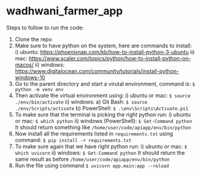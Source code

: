# wadhwani_farmer_app

Steps to follow to run the code:

1) Clone the repo
2) Make sure to have python on the system, here are commands to install: 
    i) ubuntu: https://phoenixnap.com/kb/how-to-install-python-3-ubuntu
    ii) mac: https://www.scaler.com/topics/python/how-to-install-python-on-macos/
    ii) windows: https://www.digitalocean.com/community/tutorials/install-python-windows-10
3) Go to the parent directory and start a virutal environment, command is: `$ python -m venv env`
4) Then activate the virtual environment using: 
     i) ubuntu or mac: `$ source ./env/bin/activate`
     ii) windows:
         a) Git Bash: `$ source ./env/Scripts/activate`
         b) PowerShell: `$ .\env\Scripts\Activate.ps1`
5) To make sure that the terminal is picking the right python run:
     i) ubuntu or mac: `$ which python`
     ii) windows (PowerShell): `$ Get-Command python`
   It should return something like `/home/user/code/apiapp/env/bin/python`
6) Now install all the requirements listed in `requirements.txt` using command: `$ pip install -r requirements.txt`
7) To make sure again that we have right python run:
     i) ubuntu or mac: `$ which uvicorn`
     ii) windows: `$ Get-Command python`
   It should return the same result as before `/home/user/code/apiapp/env/bin/python`
8) Run the file using command `$ uvicorn app.main:app --reload`
